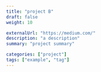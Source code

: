```yaml
---
title: "project B"
draft: false
weight: 10

externalUrl: "https://medium.com/"
description: "a description"
summary: "project summary"

categories: ["project"]
tags: ["example", "tag"]
---
```

